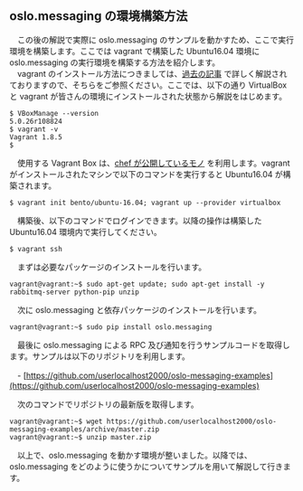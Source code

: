 ## oslo.messaging の環境構築方法
　この後の解説で実際に oslo.messaging のサンプルを動かすため、ここで実行環境を構築します。ここでは vagrant で構築した Ubuntu16.04 環境に oslo.messaging の実行環境を構築する方法を紹介します。  
　vagrant のインストール方法につきましては、[過去の記事](http://codezine.jp/article/detail/8255?p=2) で詳しく解説されておりますので、そちらをご参照ください。ここでは、以下の通り VirtualBox と vagrant が皆さんの環境にインストールされた状態から解説をはじめます。  
``` 
$ VBoxManage --version
5.0.26r108824
$ vagrant -v
Vagrant 1.8.5
$ 
```
　使用する Vagrant Box は、[chef が公開しているモノ](https://github.com/chef/bento) を利用します。vagrant がインストールされたマシンで以下のコマンドを実行すると Ubuntu16.04 が構築されます。  
```
$ vagrant init bento/ubuntu-16.04; vagrant up --provider virtualbox
```
　構築後、以下のコマンドでログインできます。以降の操作は構築した Ubuntu16.04 環境内で実行してください。  
```
$ vagrant ssh
```
　まずは必要なパッケージのインストールを行います。  
```
vagrant@vagrant:~$ sudo apt-get update; sudo apt-get install -y rabbitmq-server python-pip unzip
```
　次に oslo.messaging と依存パッケージのインストールを行います。  
```
vagrant@vagrant:~$ sudo pip install oslo.messaging
```
　最後に oslo.messaging による RPC 及び通知を行うサンプルコードを取得します。サンプルは以下のリポジトリを利用します。  

　- [https://github.com/userlocalhost2000/oslo-messaging-examples](https://github.com/userlocalhost2000/oslo-messaging-examples)  

　次のコマンドでリポジトリの最新版を取得します。  
```
vagrant@vagrant:~$ wget https://github.com/userlocalhost2000/oslo-messaging-examples/archive/master.zip
vagrant@vagrant:~$ unzip master.zip 
```
　以上で、oslo.messaging を動かす環境が整いました。以降では、oslo.messaging をどのように使うかについてサンプルを用いて解説して行きます。  
